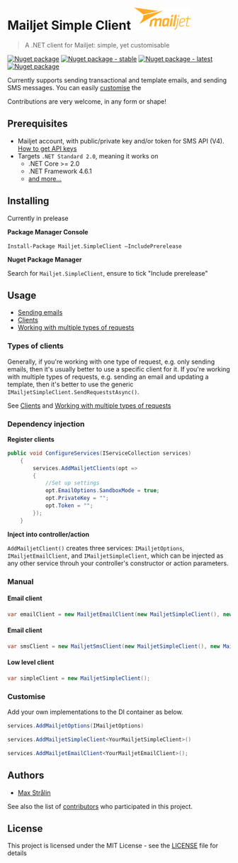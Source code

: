 # Mailjet Simple Client <img src="assets/LogoMJ_Yellow_RVB.png" alt="Mailjet Logo" title="Mailjet Logo" height="50px" />
> A .NET client for Mailjet: simple, yet customisable

<a href="https://travis-ci.org/maxstralin/mailjet-simple-client" target="_blank"><img alt="Nuget package" title="Build overview" src="https://img.shields.io/travis/maxstralin/mailjet-simple-client.svg?style=flat-square" /></a>
<a href="https://www.nuget.org/packages/Mailjet.SimpleClient/" target="_blank"><img alt="Nuget package - stable" title="Nuget package - stable" src="https://img.shields.io/nuget/v/Mailjet.SimpleClient.svg?color=1081c2&label=Stable&style=flat-square" /></a>
<a href="https://www.nuget.org/packages/Mailjet.SimpleClient/" target="_blank"><img alt="Nuget package - latest" title="Nuget package - latest" src="https://img.shields.io/nuget/vpre/Mailjet.SimpleClient.svg?label=Latest&style=flat-square" /></a>
<a href="./LICENCE" target="_blank"><img alt="Nuget package" title="MIT Licence" src="https://img.shields.io/github/license/maxstralin/mailjet-simple-client.svg?style=flat-square" /></a>
![]()

Currently supports sending transactional and template emails, and sending SMS messages. You can easily [customise](#customise) the 

Contributions are very welcome, in any form or shape!

## Prerequisites

- Mailjet account, with public/private key and/or token for SMS API (V4). [How to get API keys](https://www.mailjet.com/support/what-are-the-api-key-and-secret-keys-how-should-i-use-them,109.htm)
- Targets `.NET Standard 2.0`, meaning it works on
    -  .NET Core >= 2.0
    -  .NET Framework 4.6.1
    -  [and more...](https://docs.microsoft.com/en-us/dotnet/standard/net-standard)

## Installing

Currently in prelease

**Package Manager Console**

`Install-Package Mailjet.SimpleClient –IncludePrerelease`

**Nuget Package Manager**

Search for `Mailjet.SimpleClient`, ensure to tick "Include prerelease"

## Usage

- [Sending emails](https://github.com/maxstralin/mailjet-simple-client/wiki/Sending-emails)
- [Clients](https://github.com/maxstralin/mailjet-simple-client/wiki/Clients)
- [Working with multiple types of requests](https://github.com/maxstralin/mailjet-simple-client/wiki/Clients)

### Types of clients
Generally, if you're working with one type of request, e.g. only sending emails, then it's usually better to use a specific client for it.
If you're working with multiple types of requests, e.g. sending an email and updating a template, then it's better to use the generic `IMailjetSimpleClient.SendRequeststAsync()`.

See [Clients](https://github.com/maxstralin/mailjet-simple-client/wiki/Clients) and  [Working with multiple types of requests](https://github.com/maxstralin/mailjet-simple-client/wiki/Clients)

### Dependency injection
**Register clients**
```csharp
public void ConfigureServices(IServiceCollection services)
    {
        services.AddMailjetClients(opt =>
        {
            //Set up settings
            opt.EmailOptions.SandboxMode = true;
            opt.PrivateKey = "";
            opt.Token = "";
        });
    }
```

**Inject into controller/action**

`AddMailjetClient()` creates three services: `IMailjetOptions`, `IMailjetEmailClient`, and `IMailjetSimpleClient`, which can be injected as any other service throuh your controller's constructor or action parameters.

### Manual
#### Email client
```csharp
var emailClient = new MailjetEmailClient(new MailjetSimpleClient(), new MailjetOptions());
```
#### Email client
```csharp
var smsClient = new MailjetSmsClient(new MailjetSimpleClient(), new MailjetOptions());
```
#### Low level client
```csharp
var simpleClient = new MailjetSimpleClient();
```

### Customise
Add your own implementations to the DI container as below.

```csharp
services.AddMailjetOptions(IMailjetOptions)
```

```csharp
services.AddMailjetSimpleClient<YourMailjetSimpleClient>()
```

```csharp
services.AddMailjetEmailClient<YourMailjetEmailClient>();
```

## Authors

* [Max Strålin](https://github.com/maxstralin)

See also the list of [contributors](https://github.com/maxstralin/mailjet-simple-client/graphs/contributors) who participated in this project.

## License

This project is licensed under the MIT License - see the [LICENSE](LICENSE) file for details
